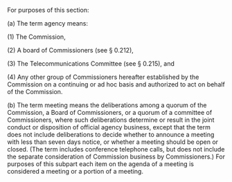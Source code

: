 For purposes of this section:

(a) The term agency means:

(1) The Commission,

(2) A board of Commissioners (see § 0.212),

(3) The Telecommunications Committee (see § 0.215), and

(4) Any other group of Commissioners hereafter established by the Commission on a continuing or ad hoc basis and authorized to act on behalf of the Commission.

(b) The term meeting means the deliberations among a quorum of the Commission, a Board of Commissioners, or a quorum of a committee of Commissioners, where such deliberations determine or result in the joint conduct or disposition of official agency business, except that the term does not include deliberations to decide whether to announce a meeting with less than seven days notice, or whether a meeting should be open or closed. (The term includes conference telephone calls, but does not include the separate consideration of Commission business by Commissioners.) For purposes of this subpart each item on the agenda of a meeting is considered a meeting or a portion of a meeting.


